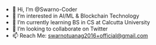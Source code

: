 - 👋 Hi, I’m @Swarno-Coder
- 👀 I’m interested in AI/ML & Blockchain Technology
- 🌱 I’m currently learning BS in CS at Calcutta University
- 💞️ I’m looking to collaborate on Twitter
- 📫 Reach Me: swarnotuanag2016+official@gmail.com

<!---
Swarno-Coder/Swarno-Coder is a ✨ special ✨ repository because its `README.md` (this file) appears on your GitHub profile.
You can click the Preview link to take a look at your changes.
--->
